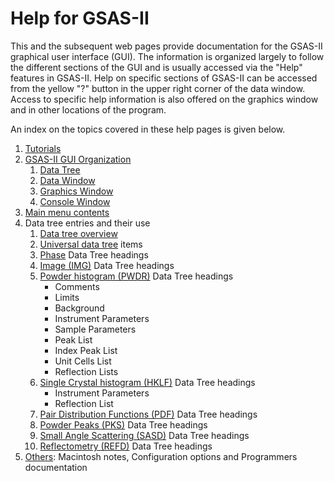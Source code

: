 <!--- Don't change the HTML version of this file; edit the .md version -->
# Help for GSAS-II

This and the subsequent web pages provide documentation for the
GSAS-II graphical user interface (GUI). The information is organized
largely to follow the different sections of the GUI and is usually
accessed via the "Help" features in GSAS-II. Help on specific sections
of GSAS-II can be accessed from the yellow "?" button in the upper
right corner of the data window. Access to specific help information 
is also offered on the graphics
window and in other locations of the program. 

An index on the topics covered in these help pages is given below. 

<a name="Index"></a>

1. [Tutorials](./preface.md)  
2. [GSAS-II GUI Organization](./applicationwindow.md)
    1. [Data Tree](./applicationwindow.md#Data_tree)  
    1. [Data Window](./applicationwindow.md#Data_frame)  
    1. [Graphics Window](./applicationwindow.md#Plots)  
    1. [Console Window](./applicationwindow.md#Console)  
3. [Main menu contents](./mainmenu.md)
4. Data tree entries and their use
    1. [Data tree overview](./datatree.md)
    1. [Universal data tree](./commontreeitems.md) items
    2. [Phase](./phase.md) Data Tree headings
    3. [Image (IMG)](./image.md) Data Tree headings
    4. [Powder histogram (PWDR)](./histgramtree.md) Data Tree headings
        * Comments
        * Limits
        * Background
        * Instrument Parameters
        * Sample Parameters
        * Peak List
        * Index Peak List
        * Unit Cells List
        * Reflection Lists
    5. [Single Crystal histogram (HKLF)](./singlecrystal.md) Data Tree headings
        * Instrument Parameters
        * Reflection List
    6. [Pair Distribution Functions (PDF)](./pairdistribution.md) Data Tree headings
    7. [Powder Peaks (PKS)](./powderpeak.md) Data Tree headings
    8. [Small Angle Scattering (SASD)](./smallanglescattering.md) Data Tree headings
    9. [Reflectometry (REFD)](./reflectometry.md) Data Tree headings
5. [Others](./others.md): Macintosh notes, Configuration options and Programmers documentation
